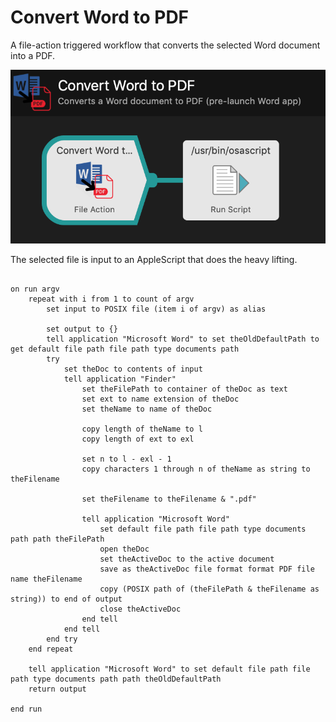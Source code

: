 # Convert Word to PDF
A file-action triggered workflow that converts the selected Word document into a PDF.

![](https://raw.githubusercontent.com/woodwerk/alfred_convertWord2PDF/master/scr/workflow.png)

The selected file is input to an AppleScript that does the heavy lifting.

```

on run argv
	repeat with i from 1 to count of argv
		set input to POSIX file (item i of argv) as alias
		
		set output to {}
		tell application "Microsoft Word" to set theOldDefaultPath to get default file path file path type documents path
		try
			set theDoc to contents of input
			tell application "Finder"
				set theFilePath to container of theDoc as text
				set ext to name extension of theDoc
				set theName to name of theDoc
				
				copy length of theName to l
				copy length of ext to exl
				
				set n to l - exl - 1
				copy characters 1 through n of theName as string to theFilename
				
				set theFilename to theFilename & ".pdf"
				
				tell application "Microsoft Word"
					set default file path file path type documents path path theFilePath
					open theDoc
					set theActiveDoc to the active document
					save as theActiveDoc file format format PDF file name theFilename
					copy (POSIX path of (theFilePath & theFilename as string)) to end of output
					close theActiveDoc
				end tell
			end tell
		end try
	end repeat
	
	tell application "Microsoft Word" to set default file path file path type documents path path theOldDefaultPath
	return output
	
end run

```
